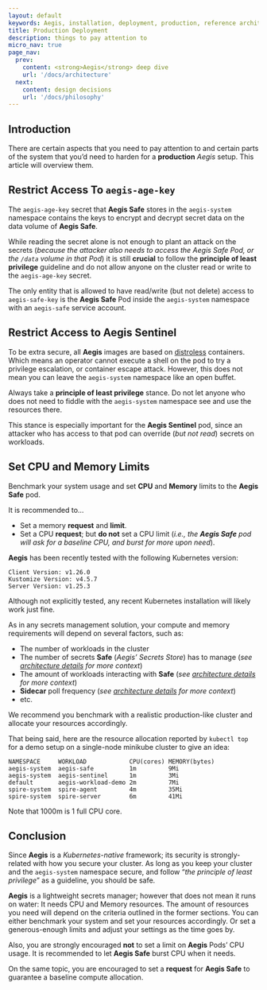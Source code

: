```yaml
---
layout: default
keywords: Aegis, installation, deployment, production, reference architecture
title: Production Deployment
description: things to pay attention to
micro_nav: true
page_nav:
  prev:
    content: <strong>Aegis</strong> deep dive
    url: '/docs/architecture'
  next:
    content: design decisions
    url: '/docs/philosophy'
---
```


## Introduction

There are certain aspects that you need to pay attention to and certain
parts of the system that you’d need to harden for a **production** *Aegis* setup.
This article will overview them.

## Restrict Access To `aegis-age-key`

The `aegis-age-key` secret that **Aegis Safe** stores in the `aegis-system` 
namespace contains the keys to encrypt and decrypt secret data on the data
volume of **Aegis Safe**.

While reading the secret alone is not enough to plant an attack on the secrets
(*because the attacker also needs to access the Aegis Safe Pod, or the `/data`
volume in that Pod*) it is still **crucial** to follow the **principle of least
privilege** guideline and do not allow anyone on the cluster read or write
to the `aegis-age-key` secret.

The only entity that is allowed to have read/write (but not delete) access to
`aegis-safe-key` is the **Aegis Safe** Pod inside the `aegis-system` namespace
with an `aegis-safe` service account.

## Restrict Access to Aegis Sentinel

To be extra secure, all **Aegis** images are based on [distroless][distroless]
containers. Which means an operator cannot execute a shell on the pod to try
a privilege escalation, or container escape attack. However, this does not mean
you can leave the `aegis-system` namespace like an open buffet.

Always take a **principle of least privilege** stance. Do not let anyone who
does not need to fiddle with the `aegis-system` namespace see and use the 
resources there.

This stance is especially important for the **Aegis Sentinel** pod, since an
attacker who has access to that pod can override (*but not read*) secrets on
workloads.

[distroless]: https://github.com/GoogleContainerTools/distroless

## Set CPU and Memory Limits

Benchmark your system usage and set **CPU** and **Memory** limits to the
**Aegis Safe** pod.

It is recommended to…

* Set a memory **request** and **limit**.
* Set a CPU **request**; but **do not** set a CPU limit (*i.e., 
  the **Aegis Safe** pod will ask for a baseline CPU, 
  and burst for more upon need*).

**Aegis** has been recently tested with the following Kubernetes version:

```text
Client Version: v1.26.0
Kustomize Version: v4.5.7
Server Version: v1.25.3
```

Although not explicitly tested, any recent Kubernetes installation will
likely work just fine.

As in any secrets management solution, your compute and memory requirements
will depend on several factors, such as:

* The number of workloads in the cluster
* The number of secrets **Safe** (*Aegis’ Secrets Store*) has to manage
  (*see [architecture details][architecture] for more context*)
* The amount of workloads interacting with **Safe**
  (*see [architecture details][architecture] for more context*)
* **Sidecar** poll frequency (*see [architecture details][architecture] for more context*)
* etc.

[architecture]: /docs/architecture 

We recommend you benchmark with a realistic production-like
cluster and allocate your resources accordingly.

That being said, here are the resource allocation reported by `kubectl top`
for a demo setup on a single-node minikube cluster to give an idea:

```text 
NAMESPACE     WORKLOAD            CPU(cores) MEMORY(bytes)
aegis-system  aegis-safe          1m         9Mi
aegis-system  aegis-sentinel      1m         3Mi
default       aegis-workload-demo 2m         7Mi
spire-system  spire-agent         4m         35Mi
spire-system  spire-server        6m         41Mi
```

Note that 1000m is 1 full CPU core.

## Conclusion

Since **Aegis** is a *Kubernetes-native* framework; its security is strongly-related
with how you secure your cluster. As long as you keep your cluster and the 
`aegis-system` namespace secure, and follow “*the principle of least privilege*”
as a guideline, you should be safe.

**Aegis** is a lightweight secrets manager; however that does not mean it
runs on water: It needs CPU and Memory resources. The amount of resources you
need will depend on the criteria outlined in the former sections. You can either
benchmark your system and set your resources accordingly. Or set a generous-enough
limits and adjust your settings as the time goes by.

Also, you are strongly encouraged **not** to set a limit on **Aegis** Pods’ CPU
usage. It is recommended to let **Aegis Safe** burst CPU when it needs.

On the same topic, you are encouraged to set a **request** for **Aegis Safe**
to guarantee a baseline compute allocation.

